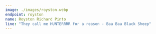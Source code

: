 ```yaml
---
image: ./images/royston.webp
endpoint: royston
name: Royston Richard Pinto
line: "They call me HUNTERRRR for a reason - Baa Baa Black Sheep"
---
```

